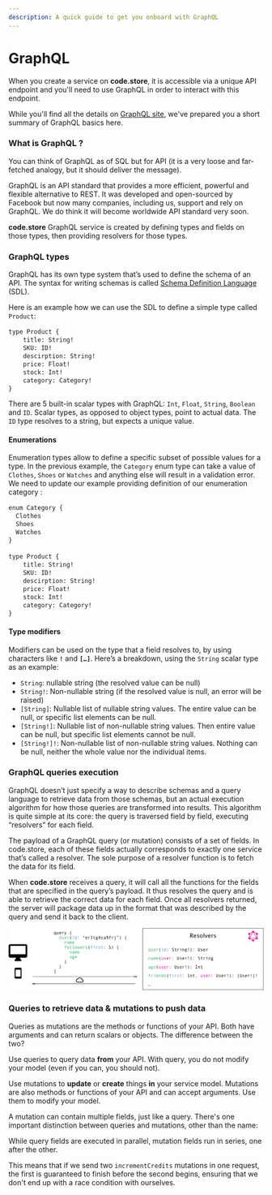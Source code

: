 ```yaml
---
description: A quick guide to get you onboard with GraphQL
---
```


# GraphQL

When you create a service on **code.store**, it is accessible via a unique API endpoint and you'll need to use GraphQL in order to interact with this endpoint.

While you'll find all the details on [GraphQL site](https://graphql.org/), we've prepared you a short summary of GraphQL basics here.

### What is GraphQL ?

You can think of GraphQL as of SQL but for API \(it is a very loose and far-fetched analogy, but it should deliver the message\).

GraphQL is an API standard that provides a more efficient, powerful and flexible alternative to REST. It was developed and open-sourced by Facebook but now many companies, including us, support and rely on GraphQL. We do think it will become worldwide API standard very soon.

**code.store** GraphQL service is created by defining types and fields on those types, then providing resolvers for those types.

### GraphQL types

GraphQL has its own type system that’s used to define the schema of an API. The syntax for writing schemas is called [Schema Definition Language ](https://graphql.org/learn/schema/)\(SDL\).

Here is an example how we can use the SDL to define a simple type called `Product`:

```text
type Product { 
    title: String! 
    SKU: ID!
    descirption: String!
    price: Float!
    stock: Int!
    category: Category!
}
```

There are 5 built-in scalar types with GraphQL: `Int`, `Float`, `String`, `Boolean` and `ID`. Scalar types, as opposed to object types, point to actual data. The `ID` type resolves to a string, but expects a unique value.

#### Enumerations

Enumeration types allow to define a specific subset of possible values for a type. In the previous example, the `Category` enum type can take a value of `Clothes`, `Shoes` or `Watches` and anything else will result in a validation error.  We need to update our example providing definition of our enumeration category : 

```text
enum Category {
  Clothes
  Shoes
  Watches
}

type Product { 
    title: String! 
    SKU: ID!
    descirption: String!
    price: Float!
    stock: Int!
    category: Category!
}
```

#### Type modifiers

Modifiers can be used on the type that a field resolves to, by using characters like **`!`** and **`[…]`**. Here’s a breakdown, using the `String` scalar type as an example:

* `String`: nullable string \(the resolved value can be null\)
* `String!`: Non-nullable string \(if the resolved value is null, an error will be raised\) 
* `[String]`: Nullable list of nullable string values. The entire value can be null, or specific list elements can be null. 
* `[String!]`: Nullable list of non-nullable string values. Then entire value can be null, but specific list elements cannot be null. 
* `[String!]!`: Non-nullable list of non-nullable string values. Nothing can be null, neither the whole value nor the individual items. 

### GraphQL queries execution

GraphQL doesn’t just specify a way to describe schemas and a query language to retrieve data from those schemas, but an actual execution algorithm for how those queries are transformed into results. This algorithm is quite simple at its core: the query is traversed field by field, executing “resolvers” for each field.

The payload of a GraphQL query \(or mutation\) consists of a set of fields. In code.store, each of these fields actually corresponds to exactly one service that’s called a resolver. The sole purpose of a resolver function is to fetch the data for its field.

When **code.store** receives a query, it will call all the functions for the fields that are specified in the query’s payload. It thus resolves the query and is able to retrieve the correct data for each field. Once all resolvers returned, the server will package data up in the format that was described by the query and send it back to the client.

![](../../.gitbook/assets/image.png)

### Queries to retrieve data & mutations to push data

Queries as mutations are the methods or functions of your API. Both have arguments and can return scalars or objects. The difference between the two?

Use queries to query data **from** your API. With query, you do not modify your model \(even if you can, you should not\).

Use mutations to **update** or **create** things **in** your service model. Mutations are also methods or functions of your API and can accept arguments. Use them to modify your model.

A mutation can contain multiple fields, just like a query. There's one important distinction between queries and mutations, other than the name:

While query fields are executed in parallel, mutation fields run in series, one after the other.

This means that if we send two `incrementCredits` mutations in one request, the first is guaranteed to finish before the second begins, ensuring that we don't end up with a race condition with ourselves.

